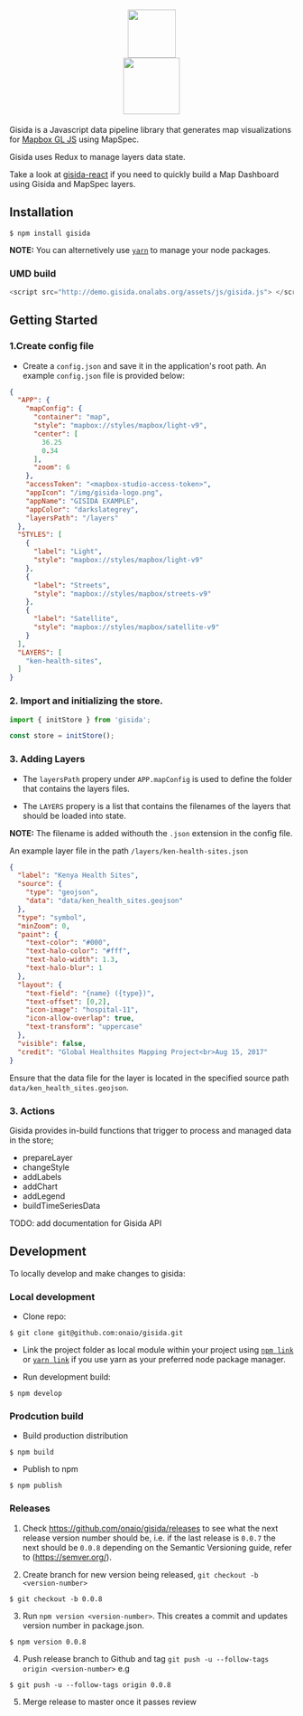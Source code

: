 <h1 align="center">
<div>
<img src="http://gisida.onalabs.org/resources/img/gisida-logo.png" width="85">
</div>
<div>
<img src="http://gisida.onalabs.org/resources/img/gisida-logotype.png" width="100">
</div>
</h1>

Gisida is a Javascript data pipeline library that generates map visualizations for [Mapbox GL JS](https://github.com/mapbox/mapbox-gl-js) using MapSpec.

Gisida uses Redux to manage layers data state.

Take a look at [gisida-react](https://github.com/onaio/gisida-react) if you need to quickly build a Map Dashboard using Gisida and MapSpec layers.

## Installation

```
$ npm install gisida
```

**NOTE:** You can alternetively use [`yarn`](https://yarnpkg.com/en/docs/getting-started) to manage your node packages.

### UMD build

```javascript
<script src="http://demo.gisida.onalabs.org/assets/js/gisida.js"> </script>
```


## Getting Started

### 1.Create config file

- Create a `config.json` and save it in the application's root path. An example `config.json` file is provided below: 

```json
{
  "APP": {
    "mapConfig": {
      "container": "map",
      "style": "mapbox://styles/mapbox/light-v9",
      "center": [
        36.25
        0.34
      ],
      "zoom": 6
    },
    "accessToken": "<mapbox-studio-access-token>",
    "appIcon": "/img/gisida-logo.png",
    "appName": "GISIDA EXAMPLE",
    "appColor": "darkslategrey",
    "layersPath": "/layers"
  },
  "STYLES": [
    {
      "label": "Light",
      "style": "mapbox://styles/mapbox/light-v9"
    },
    {
      "label": "Streets",
      "style": "mapbox://styles/mapbox/streets-v9"
    },
    {
      "label": "Satellite",
      "style": "mapbox://styles/mapbox/satellite-v9"
    }
  ],
  "LAYERS": [
    "ken-health-sites",
  ]
}
```

### 2. Import and initializing the store.

```javascript
import { initStore } from 'gisida';

const store = initStore();
```

### 3. Adding Layers
- The `layersPath` propery under `APP.mapConfig` is used to define the folder that contains the layers files. 

- The `LAYERS` propery is a list that contains the filenames of the layers that should be loaded into state. 

**NOTE:** The filename is added withouth the `.json` extension in the config file.

An example layer file in the path `/layers/ken-health-sites.json`

```json
{
  "label": "Kenya Health Sites",
  "source": {
    "type": "geojson",
    "data": "data/ken_health_sites.geojson"
  },
  "type": "symbol",
  "minZoom": 0,
  "paint": {
    "text-color": "#000",
    "text-halo-color": "#fff",
    "text-halo-width": 1.3,
    "text-halo-blur": 1
  },
  "layout": {
    "text-field": "{name} ({type})",
    "text-offset": [0,2],
    "icon-image": "hospital-11",
    "icon-allow-overlap": true,
    "text-transform": "uppercase"
  },
  "visible": false,
  "credit": "Global Healthsites Mapping Project<br>Aug 15, 2017"
}

```

Ensure that the data file for the layer is located in the specified source path `data/ken_health_sites.geojson`. 

### 3. Actions 

Gisida provides in-build functions that trigger to process and managed data in the store;

- prepareLayer
- changeStyle
- addLabels
- addChart
- addLegend
- buildTimeSeriesData


TODO: add documentation for Gisida API


## Development
To locally develop and make changes to gisida: 

### Local development
- Clone repo:
```
$ git clone git@github.com:onaio/gisida.git
```

- Link the project folder as local module within your project using [`npm link`](https://docs.npmjs.com/cli/link) or [`yarn link`](https://yarnpkg.com/lang/en/docs/cli/link/) if you use yarn as your preferred node package manager. 

- Run development build:

```
$ npm develop
```

### Prodcution build 

- Build production distribution
```
$ npm build
```

- Publish to npm
```
$ npm publish
```


### Releases

1. Check https://github.com/onaio/gisida/releases to see what the next release version number should be, i.e. if  the last release is `0.0.7` the next should be `0.0.8` depending on the Semantic Versioning guide, refer to (https://semver.org/).

2. Create branch for new version being released, `git checkout -b <version-number>` 

```
$ git checkout -b 0.0.8
```

3. Run `npm version <version-number>`. This creates a commit and updates version number in package.json.
```
$ npm version 0.0.8
```

4. Push release branch to Github and tag `git push -u --follow-tags origin <version-number>` e.g
```
$ git push -u --follow-tags origin 0.0.8
```

5. Merge release to master once it passes review
